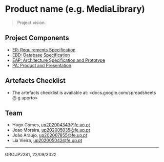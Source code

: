 # Product name (e.g. MediaLibrary)

> Project vision.

## Project Components

* [ER: Requirements Specification](er)
* [EBD: Database Specification](ebd)
* [EAP: Architecture Specification and Prototype](eap)
* [PA: Product and Presentation](pa)

## Artefacts Checklist

* The artefacts checklist is available at: <docs.google.com/spreadsheets @ g.uporto>

## Team

* Hugo Gomes, up202004343@fe.up.pt
* Joao Moreira, up202005035@fe.up.pt
* João Araújo, up202007855@fe.up.pt
* Lia Vieira, up202005042@fe.up.pt

***
GROUP2281, 22/09/2022
